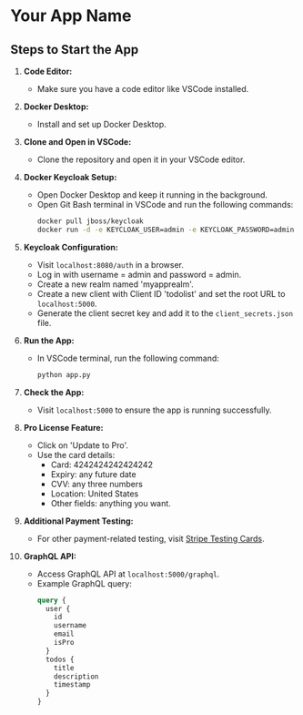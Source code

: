 # Your App Name

## Steps to Start the App

1. **Code Editor:**
   - Make sure you have a code editor like VSCode installed.

2. **Docker Desktop:**
   - Install and set up Docker Desktop.

3. **Clone and Open in VSCode:**
   - Clone the repository and open it in your VSCode editor.

4. **Docker Keycloak Setup:**
   - Open Docker Desktop and keep it running in the background.
   - Open Git Bash terminal in VSCode and run the following commands:
     ```bash
     docker pull jboss/keycloak
     docker run -d -e KEYCLOAK_USER=admin -e KEYCLOAK_PASSWORD=admin -p 8080:8080 jboss/keycloak
     ```

5. **Keycloak Configuration:**
   - Visit `localhost:8080/auth` in a browser.
   - Log in with username = admin and password = admin.
   - Create a new realm named 'myapprealm'.
   - Create a new client with Client ID 'todolist' and set the root URL to `localhost:5000`.
   - Generate the client secret key and add it to the `client_secrets.json` file.

6. **Run the App:**
   - In VSCode terminal, run the following command:
     ```bash
     python app.py
     ```

7. **Check the App:**
   - Visit `localhost:5000` to ensure the app is running successfully.

8. **Pro License Feature:**
   - Click on 'Update to Pro'.
   - Use the card details: 
     - Card: 4242424242424242
     - Expiry: any future date
     - CVV: any three numbers
     - Location: United States
     - Other fields: anything you want.

9. **Additional Payment Testing:**
   - For other payment-related testing, visit [Stripe Testing Cards](https://stripe.com/docs/testing#use-test-cards).

10. **GraphQL API:**
    - Access GraphQL API at `localhost:5000/graphql`.
    - Example GraphQL query:
      ```graphql
      query {
        user {
          id
          username
          email
          isPro
        }
        todos {
          title
          description
          timestamp
        }
      }
      ```
